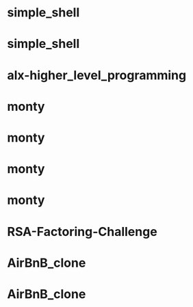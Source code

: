 # simple_shell
# simple_shell
# alx-higher_level_programming
# monty
# monty
# monty
# monty
# RSA-Factoring-Challenge
# AirBnB_clone
# AirBnB_clone

